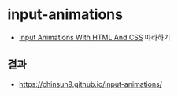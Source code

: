 # input-animations

- [Input Animations With HTML And CSS](https://www.youtube.com/watch?v=IxRJ8vplzAo) 따라하기

## 결과

- https://chinsun9.github.io/input-animations/
